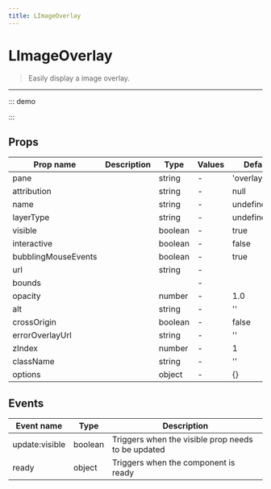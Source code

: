 ```yaml
---
title: LImageOverlay
---
```


# LImageOverlay

> Easily display a image overlay.

---

::: demo
<template>
<l-map style="height: 350px" :crs="crs" :options="{zoomControl: false}">
<l-image-overlay :url="url" :bounds="bounds"></l-image-overlay>
<l-marker v-for="star in stars" :lat-lng="star" :key="star.name">
<l-popup :content="star.name"/>
</l-marker>
</l-map>
</template>

<script>
import {LMap, LImageOverlay, LMarker, LPopup} from 'vue2-leaflet';

export default {
  components: {
    LMap,
    LImageOverlay,
    LMarker,
    LPopup
  },
  data () {
    return {
      url: 'http://leafletjs.com/examples/crs-simple/uqm_map_full.png',
      bounds: [[-26.5, -25], [1021.5, 1023]],
      crs: L.CRS.Simple,
      stars: [
        { name: 'Sol', lng: 175.2, lat: 145.0 },
        { name: 'Mizar', lng: 41.6, lat: 130.1 },
        { name: 'Krueger-Z', lng: 13.4, lat: 56.5 },
        { name: 'Deneb', lng: 218.7, lat: 8.3 }
      ]
    };
  }
}
</script>

:::

## Props

| Prop name           | Description | Type    | Values | Default       |
| ------------------- | ----------- | ------- | ------ | ------------- |
| pane                |             | string  | -      | 'overlayPane' |
| attribution         |             | string  | -      | null          |
| name                |             | string  | -      | undefined     |
| layerType           |             | string  | -      | undefined     |
| visible             |             | boolean | -      | true          |
| interactive         |             | boolean | -      | false         |
| bubblingMouseEvents |             | boolean | -      | true          |
| url                 |             | string  | -      |               |
| bounds              |             |         | -      |               |
| opacity             |             | number  | -      | 1.0           |
| alt                 |             | string  | -      | ''            |
| crossOrigin         |             | boolean | -      | false         |
| errorOverlayUrl     |             | string  | -      | ''            |
| zIndex              |             | number  | -      | 1             |
| className           |             | string  | -      | ''            |
| options             |             | object  | -      | {}            |

## Events

| Event name     | Type    | Description                                        |
| -------------- | ------- | -------------------------------------------------- |
| update:visible | boolean | Triggers when the visible prop needs to be updated |
| ready          | object  | Triggers when the component is ready               |
